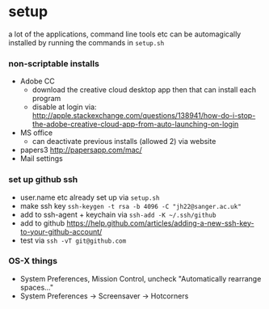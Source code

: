 # setup

a lot of the applications, command line tools etc can be automagically installed by running the commands in `setup.sh`

### non-scriptable installs

- Adobe CC
  - download the creative cloud desktop app then that can install each program
  - disable at login via: http://apple.stackexchange.com/questions/138941/how-do-i-stop-the-adobe-creative-cloud-app-from-auto-launching-on-login
- MS office
  - can deactivate previous installs (allowed 2) via website
- papers3 http://papersapp.com/mac/
- Mail settings

### set up github ssh
 - user.name etc already set up via `setup.sh`
 - make ssh key `ssh-keygen -t rsa -b 4096 -C "jh22@sanger.ac.uk"`
 - add to ssh-agent + keychain via `ssh-add -K ~/.ssh/github`
 - add to github https://help.github.com/articles/adding-a-new-ssh-key-to-your-github-account/
 - test via `ssh -vT git@github.com`

### OS-X things
 - System Preferences, Mission Control, uncheck "Automatically rearrange spaces..."
 - System Preferences -> Screensaver -> Hotcorners
